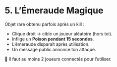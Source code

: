# 5. L’Émeraude Magique

Objet rare obtenu parfois après un kill :

- Clique droit → cible un joueur aléatoire (hors toi).
- Inflige un **Poison pendant 15 secondes**.
- L’émeraude disparaît après utilisation.
- Un message public annonce ton attaque.

🎯 Il faut au moins 2 joueurs connectés pour l’utiliser.